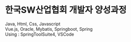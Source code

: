 # 한국SW산업협회 개발자 양성과정
Java, Html, Css, Javascript<br>
Vue.js, Oracle, Mybatis, Springboot, Spring<br>
Using : SpringToolSuite4, VSCode

